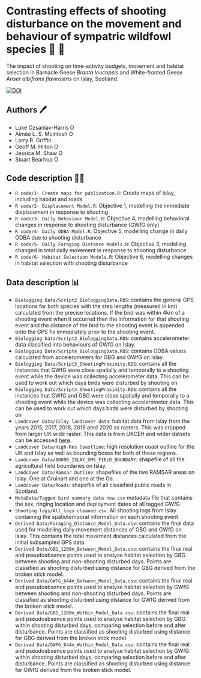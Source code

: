# Contrasting effects of shooting disturbance on the movement and behaviour of sympatric wildfowl species 🔫 🦆
The impact of shooting on time-activity budgets, movement and habitat selection in Barnacle Geese *Branta leucopsis* and White-fronted Geese *Anser albifrons flavirostris* on Islay, Scotland. 

[![DOI](https://zenodo.org/badge/524048974.svg)](https://zenodo.org/doi/10.5281/zenodo.13383185)

## Authors 🖊️
- Luke Ozsanlav-Harris <a itemprop="sameAs" content="https://orcid.org/0000-0003-3889-6722" href="https://orcid.org/0000-0003-3889-6722" target="orcid.widget" rel="noopener" style="vertical-align:top;"><img src="https://orcid.org/sites/default/files/images/orcid_16x16.png" alt="ORCID iD icon" target="_blank" style="width:1em;margin-right:.5em;"/></a>
- Aimée L. S. Mcintosh <a itemprop="sameAs" content="https://orcid.org/0000-0002-4975-3682" href="https://orcid.org/0000-0002-4975-3682" target="orcid.widget" rel="noopener" style="vertical-align:top;"><img src="https://orcid.org/sites/default/files/images/orcid_16x16.png" alt="ORCID iD icon" target="_blank" style="width:1em;margin-right:.5em;"/></a>
- Larry R. Griffin
- Geoff M. Hilton <a itemprop="sameAs" content="https://orcid.org/0000-0001-9062-3030" href="https://orcid.org/0000-0001-9062-3030" target="orcid.widget" rel="me noopener noreferrer" style="vertical-align:top;"><img src="https://orcid.org/sites/default/files/images/orcid_16x16.png" alt="ORCID iD icon" style="width:1em;margin-right:.5em;"/></a>
- Jessica M. Shaw <a itemprop="sameAs" content="https://orcid.org/0000-0003-0862-9260" href="https://orcid.org/0000-0003-0862-9260" target="orcid.widget" rel="noopener" style="vertical-align:top;"><img src="https://orcid.org/sites/default/files/images/orcid_16x16.png" alt="ORCID iD icon" target="_blank" style="width:1em;margin-right:.5em;"/></a>
- Stuart Bearhop <a itemprop="sameAs" content="https://orcid.org/0000-0002-5864-0129" href="https://orcid.org/0000-0002-5864-0129" target="orcid.widget" rel="me noopener noreferrer" style="vertical-align:top;"><img src="https://orcid.org/sites/default/files/images/orcid_16x16.png" alt="ORCID iD icon" style="width:1em;margin-right:.5em;"/></a>

## Code description 👨‍💻
- `R code/1- Create maps for publication.R`: Create maps of Islay, including habitat and roads
- `R code/2- Displacement Model.R`: Objective 1, modelling the immediate displacement in response to shooting
- `R code/3- Daily Behaviour Model.R`: Objective 4, modelling behavioral changes in response to shooting disturbance (GWfG only)
- `R code/4- Daily ODBA Model.R`: Objective 5, modelling change in daily ODBA due to shooting disturbance
- `R code/5- Daily Foraging Distance Models.R`: Objective 3, modelling changed in total daily movement in response to shooting disturbance
- `R code/6- Habitat Selection Models.R`: Objective 6, modelling changes in habitat selection with shooting disturbance

## Data description 📊
- `Biologging Data/Script2_BiologgingData.RDS`: contains the general GPS locations for both species with the step lengths (measured in km) calculated from the precise locations. If the bird was within 4km of a shooting event when it occurred then the information for that shooting event and the distance of the bird to the shooting event is appended onto the GPS fix immediately prior to the shooting event.
- `Biologging Data/Script3_BiologgingData.RDS`: contains accelerometer data classified into behaviours of GWfG on Islay. 
- `Biologging Data/Script4_BiologgingData.RDS`: contains ODBA values calculated from accelerometers for GBG and GWfG on Islay.
- `Biologging Data/Script3_ShootingProximity.RDS`: contains all the instances that GWfG were close spatially and temporally to a shooting event while the device was collecting accelerometer data. This can be used to work out which days birds were disturbed by shooting on
- `Biologging Data/Script4_ShootingProximity.RDS`: contains all the instances that GWfG and GBG were close spatially and temporally to a shooting event while the device was collecting accelerometer data. This can be used to work out which days birds were disturbed by shooting on
- `Landcover Data/Islay landcover data`: habitat data from Islay from the years 2015, 2017, 2018, 2019 amd 2020 as rasters. This was cropped from larger UK wide raster. This data is from UKCEH and wider datsets can be accessed [here](https://www.ceh.ac.uk/data/ukceh-land-cover-maps).
- `Landcover Data/High-Res Coastline`: high resolution coast outline for the UK and Islay as well as bounding boxes for both of these regions.
- `Landcover Data/88090_ISLAY_GMS_FIELD_BOUNDARY`: shapefile of all the agricultural field boundaries on Islay.
- `Landcover Data/Ramsar Outline`: shapefiles of the two RAMSAR areas on Islay. One at Gruinart and one at the Oa.
- `Landcover Data/Roads`: shapefile of all classified public roads in Scotland.
- `MetaData/Tagged bird summary data new.csv` metadata file that contains the sex, ringing location and deployment dates of all tagged GWfG
- `Shooting logs/All_logs_cleaned.csv`: All shooting logs from Islay containing the spatiotemporal information on each shooting event
- `Derived Data/Foraging_Distance_Model_Data.csv`: contains the final data used for modelling daily movement distances of GBG and GWfG on Islay. This contains the total movement distances calculated from the initial subsampled GPS data.
- `Derived Data/GBG_1200m_Between_Model_Data.csv`: contains the final real and pseudoabsence points used to analyse habitat selection by GBG between shooting and non-shooting disturbed days. Points are classified as shooting disturbed using distance for GBG derived from the broken stick model. 
-  `Derived Data/GWFG_644m_Between_Model_Data.csv`: contains the final real and pseudoabsence points used to analyse habitat selection by GWfG between shooting and non-shooting disturbed days. Points are classified as shooting disturbed using distance for GWfG derived from the broken stick model.
- `Derived Data/GBG_1200m_Within_Model_Data.csv`: contains the final real and pseudoabsence points used to analyse habitat selection by GBG within shooting disturbed days, comparing selection before and after disturbance. Points are classified as shooting disturbed using distance for GBG derived from the broken stick model.
- `Derived Data/GWFG_644m_Within_Model_Data.csv`: contains the final real and pseudoabsence points used to analyse habitat selection by GWfG within shooting disturbed days, comparing selection before and after disturbance. Points are classified as shooting disturbed using distance for GWfG derived from the broken stick model.


